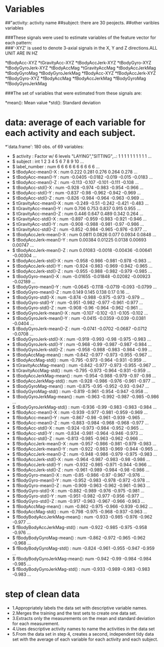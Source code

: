 # Variables

##"activity: activity name
##subject: there are 30 peojects.
##other varibles variables

###These signals were used to estimate variables of the feature vector for each pattern:  
###'-XYZ' is used to denote 3-axial signals in the X, Y and Z directions.ALL UNIT ARE IN HZ

*tBodyAcc-XYZ
*tGravityAcc-XYZ
*tBodyAccJerk-XYZ
*tBodyGyro-XYZ
*tBodyGyroJerk-XYZ
*tBodyAccMag
*tGravityAccMag
*tBodyAccJerkMag
*tBodyGyroMag
*tBodyGyroJerkMag
*fBodyAcc-XYZ
*fBodyAccJerk-XYZ
*fBodyGyro-XYZ
*fBodyAccMag
*fBodyAccJerkMag
*fBodyGyroMag
*fBodyGyroJerkMag

###The set of variables that were estimated from these signals are: 

*mean(): Mean value
*std(): Standard deviation

# data: average of each variable for each activity and each subject.

*'data.frame':	180 obs. of  69 variables:
* $ activity                   : Factor w/ 6 levels "LAYING","SITTING",..: 1 1 1 1 1 1 1 1 1 1 ...
* $ subject                    : int  1 2 3 4 5 6 7 8 9 10 ...
* $ label_number               : num  6 6 6 6 6 6 6 6 6 6 ...
* $ tBodyAcc-mean()-X          : num  0.222 0.281 0.276 0.264 0.278 ...
* $ tBodyAcc-mean()-Y          : num  -0.0405 -0.0182 -0.019 -0.015 -0.0183 ...
* $ tBodyAcc-mean()-Z          : num  -0.113 -0.107 -0.101 -0.111 -0.108 ...
* $ tBodyAcc-std()-X           : num  -0.928 -0.974 -0.983 -0.954 -0.966 ...
* $ tBodyAcc-std()-Y           : num  -0.837 -0.98 -0.962 -0.942 -0.969 ...
* $ tBodyAcc-std()-Z           : num  -0.826 -0.984 -0.964 -0.963 -0.969 ...
* $ tGravityAcc-mean()-X       : num  -0.249 -0.51 -0.242 -0.421 -0.483 ...
* $ tGravityAcc-mean()-Y       : num  0.706 0.753 0.837 0.915 0.955 ...
* $ tGravityAcc-mean()-Z       : num  0.446 0.647 0.489 0.342 0.264 ...
* $ tGravityAcc-std()-X        : num  -0.897 -0.959 -0.983 -0.921 -0.946 ...
* $ tGravityAcc-std()-Y        : num  -0.908 -0.988 -0.981 -0.97 -0.986 ...
* $ tGravityAcc-std()-Z        : num  -0.852 -0.984 -0.965 -0.976 -0.977 ...
* $ tBodyAccJerk-mean()-X      : num  0.0811 0.0826 0.077 0.0934 0.0848 ...
* $ tBodyAccJerk-mean()-Y      : num  0.00384 0.01225 0.0138 0.00693 0.00747 ...
* $ tBodyAccJerk-mean()-Z      : num  0.01083 -0.0018 -0.00436 -0.00641 -0.00304 ...
* $ tBodyAccJerk-std()-X       : num  -0.958 -0.986 -0.981 -0.978 -0.983 ...
* $ tBodyAccJerk-std()-Y       : num  -0.924 -0.983 -0.969 -0.942 -0.965 ...
* $ tBodyAccJerk-std()-Z       : num  -0.955 -0.988 -0.982 -0.979 -0.985 ...
* $ tBodyGyro-mean()-X         : num  -0.01655 -0.01848 -0.02082 -0.00923 -0.02189 ...
* $ tBodyGyro-mean()-Y         : num  -0.0645 -0.1118 -0.0719 -0.093 -0.0799 ...
* $ tBodyGyro-mean()-Z         : num  0.149 0.145 0.138 0.17 0.16 ...
* $ tBodyGyro-std()-X          : num  -0.874 -0.988 -0.975 -0.973 -0.979 ...
* $ tBodyGyro-std()-Y          : num  -0.951 -0.982 -0.977 -0.961 -0.977 ...
* $ tBodyGyro-std()-Z          : num  -0.908 -0.96 -0.964 -0.962 -0.961 ...
* $ tBodyGyroJerk-mean()-X     : num  -0.107 -0.102 -0.1 -0.105 -0.102 ...
* $ tBodyGyroJerk-mean()-Y     : num  -0.0415 -0.0359 -0.039 -0.0381 -0.0404 ...
* $ tBodyGyroJerk-mean()-Z     : num  -0.0741 -0.0702 -0.0687 -0.0712 -0.0708 ...
* $ tBodyGyroJerk-std()-X      : num  -0.919 -0.993 -0.98 -0.975 -0.983 ...
* $ tBodyGyroJerk-std()-Y      : num  -0.968 -0.99 -0.987 -0.987 -0.984 ...
* $ tBodyGyroJerk-std()-Z      : num  -0.958 -0.988 -0.983 -0.984 -0.99 ...
* $ tBodyAccMag-mean()         : num  -0.842 -0.977 -0.973 -0.955 -0.967 ...
* $ tBodyAccMag-std()          : num  -0.795 -0.973 -0.964 -0.931 -0.959 ...
* $ tGravityAccMag-mean()      : num  -0.842 -0.977 -0.973 -0.955 -0.967 ...
* $ tGravityAccMag-std()       : num  -0.795 -0.973 -0.964 -0.931 -0.959 ...
* $ tBodyAccJerkMag-mean()     : num  -0.954 -0.988 -0.979 -0.97 -0.98 ...
* $ tBodyAccJerkMag-std()      : num  -0.928 -0.986 -0.976 -0.961 -0.977 ...
* $ tBodyGyroMag-mean()        : num  -0.875 -0.95 -0.952 -0.93 -0.947 ...
* $ tBodyGyroMag-std()         : num  -0.819 -0.961 -0.954 -0.947 -0.958 ...
* $ tBodyGyroJerkMag-mean()    : num  -0.963 -0.992 -0.987 -0.985 -0.986 ...
* $ tBodyGyroJerkMag-std()     : num  -0.936 -0.99 -0.983 -0.983 -0.984 ...
* $ fBodyAcc-mean()-X          : num  -0.939 -0.977 -0.981 -0.959 -0.969 ...
* $ fBodyAcc-mean()-Y          : num  -0.867 -0.98 -0.961 -0.939 -0.965 ...
* $ fBodyAcc-mean()-Z          : num  -0.883 -0.984 -0.968 -0.968 -0.977 ...
* $ fBodyAcc-std()-X           : num  -0.924 -0.973 -0.984 -0.952 -0.965 ...
* $ fBodyAcc-std()-Y           : num  -0.834 -0.981 -0.964 -0.946 -0.973 ...
* $ fBodyAcc-std()-Z           : num  -0.813 -0.985 -0.963 -0.962 -0.966 ...
* $ fBodyAccJerk-mean()-X      : num  -0.957 -0.986 -0.981 -0.979 -0.983 ...
* $ fBodyAccJerk-mean()-Y      : num  -0.922 -0.983 -0.969 -0.944 -0.965 ...
* $ fBodyAccJerk-mean()-Z      : num  -0.948 -0.986 -0.979 -0.975 -0.983 ...
* $ fBodyAccJerk-std()-X       : num  -0.964 -0.987 -0.983 -0.98 -0.986 ...
* $ fBodyAccJerk-std()-Y       : num  -0.932 -0.985 -0.971 -0.944 -0.966 ...
* $ fBodyAccJerk-std()-Z       : num  -0.961 -0.989 -0.984 -0.98 -0.986 ...
* $ fBodyGyro-mean()-X         : num  -0.85 -0.986 -0.97 -0.967 -0.976 ...
* $ fBodyGyro-mean()-Y         : num  -0.952 -0.983 -0.978 -0.972 -0.978 ...
* $ fBodyGyro-mean()-Z         : num  -0.909 -0.963 -0.962 -0.961 -0.963 ...
* $ fBodyGyro-std()-X          : num  -0.882 -0.989 -0.976 -0.975 -0.981 ...
* $ fBodyGyro-std()-Y          : num  -0.951 -0.982 -0.977 -0.956 -0.977 ...
* $ fBodyGyro-std()-Z          : num  -0.917 -0.963 -0.967 -0.966 -0.963 ...
* $ fBodyAccMag-mean()         : num  -0.862 -0.975 -0.966 -0.939 -0.962 ...
* $ fBodyAccMag-std()          : num  -0.798 -0.975 -0.968 -0.937 -0.963 ...
* $ fBodyBodyAccJerkMag-mean() : num  -0.933 -0.985 -0.976 -0.962 -0.977 ...
* $ fBodyBodyAccJerkMag-std()  : num  -0.922 -0.985 -0.975 -0.958 -0.976 ...
* $ fBodyBodyGyroMag-mean()    : num  -0.862 -0.972 -0.965 -0.962 -0.968 ...
* $ fBodyBodyGyroMag-std()     : num  -0.824 -0.961 -0.955 -0.947 -0.959 ...
* $ fBodyBodyGyroJerkMag-mean(): num  -0.942 -0.99 -0.984 -0.984 -0.985 ...
* $ fBodyBodyGyroJerkMag-std() : num  -0.933 -0.989 -0.983 -0.983 -0.983 ...


# step of clean data
* 1.Appropriately labels the data set with descriptive variable names.
* 2.Merges the training and the test sets to create one data set.
* 3.Extracts only the measurements on the mean and standard deviation for each measurement.
* 4.Uses descriptive activity names to name the activities in the data set
* 5.From the data set in step 4, creates a second, independent tidy data set with the average of each variable for each activity and each subject.